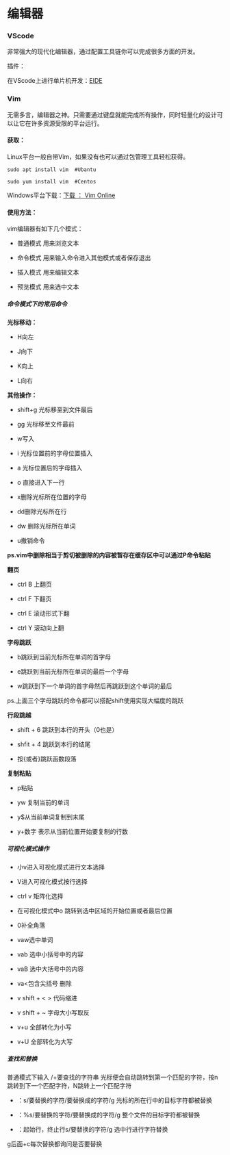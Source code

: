 # 编辑器

### VScode

非常强大的现代化编辑器，通过配置工具链你可以完成很多方面的开发。

插件：

在VScode上进行单片机开发：[EIDE](https://em-ide.com/zh-cn/docs/intro/)

### Vim

无需多言，编辑器之神。只需要通过键盘就能完成所有操作，同时轻量化的设计可以让它在许多资源受限的平台运行。

#### 获取：

Linux平台一般自带Vim，如果没有也可以通过包管理工具轻松获得。

```
sudo apt install vim  #Ubantu

sudo yum install vim  #Centos
```

Windows平台下载：[下载 ： Vim Online](https://www.vim.org/download.php)

#### 使用方法：

vim编辑器有如下几个模式：

- 普通模式 用来浏览文本

- 命令模式 用来输入命令进入其他模式或者保存退出

- 插入模式 用来编辑文本

- 预览模式 用来选中文本

##### 命令模式下的常用命令

**光标移动：**

- H向左

- J向下

- K向上

- L向右

**其他操作：**

- shift+g 光标移至到文件最后

- gg 光标移至文件最前

- w写入

- i 光标位置前的字母位置插入

- a 光标位置后的字母插入

- o 直接进入下一行

- x删除光标所在位置的字母

- dd删除光标所在行
- dw 删除光标所在单词
- u撤销命令

**ps.vim中删除相当于剪切被删除的内容被暂存在缓存区中可以通过P命令粘贴**

**翻页**

- ctrl B 上翻页

- ctrl F 下翻页

- ctrl E 滚动形式下翻

- ctrl Y 滚动向上翻

**字母跳跃**

- b跳跃到当前光标所在单词的首字母

- e跳跃到当前光标所在单词的最后一个字母

- w跳跃到下一个单词的首字母然后再跳跃到这个单词的最后

ps.上面三个字母跳跃的命令都可以搭配shift使用实现大幅度的跳跃

**行段跳越**

- shift + 6 跳跃到本行的开头（0也是）

- shfit + 4 跳跃到本行的结尾

- 按{或者}跳跃函数段落

**复制粘贴**

- p粘贴

- yw 复制当前的单词

- y$从当前单词复制到末尾

- y+数字 表示从当前位置开始要复制的行数

##### 可视化模式操作

- 小v进入可视化模式进行文本选择

- V进入可视化模式按行选择

- ctrl v 矩阵化选择

- 在可视化模式中o 跳转到选中区域的开始位置或者最后位置

- 0补全角落

- vaw选中单词

- vab 选中小括号中的内容

- vaB 选中大括号中的内容

- va<包含尖括号 删除

- v shift + < > 代码缩进

- v shift + ~ 字母大小写取反

- v+u 全部转化为小写

- v+U 全部转化为大写

##### **查找和替换**

普通模式下输入 /+要查找的字符串 光标便会自动跳转到第一个匹配的字符，按n跳转到下一个匹配字符，N跳转上一个匹配字符

- ：s/要替换的字符/要替换成的字符/g 光标的所在行中的目标字符都被替换

- ：%s/要替换的字符/要替换成的字符/g 整个文件的目标字符都被替换

- ：起始行，终止行s/要替换的字符/g 选中行进行字符替换

g后面+c每次替换都询问是否要替换